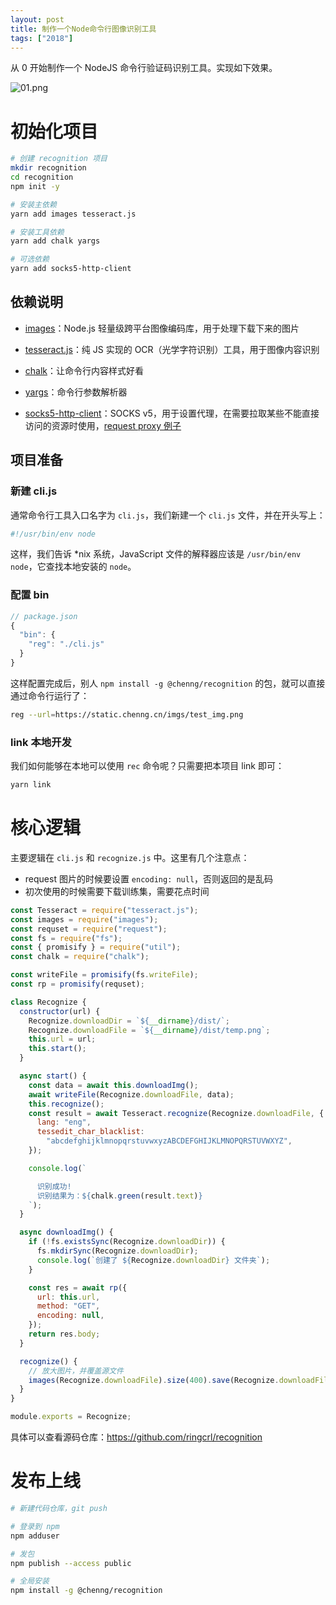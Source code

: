 ```yaml
---
layout: post
title: 制作一个Node命令行图像识别工具
tags: ["2018"]
---
```


从 0 开始制作一个 NodeJS 命令行验证码识别工具。实现如下效果。

![01.png](https://cdn-1257430323.cos.ap-guangzhou.myqcloud.com/assets/imgs/20210505082455_e0c6cdaf2c91495e5a2e792b447803f2.png)

# 初始化项目

```sh
# 创建 recognition 项目
mkdir recognition
cd recognition
npm init -y

# 安装主依赖
yarn add images tesseract.js

# 安装工具依赖
yarn add chalk yargs

# 可选依赖
yarn add socks5-http-client
```

## 依赖说明

- [images](https://github.com/zhangyuanwei/node-images)：Node.js 轻量级跨平台图像编码库，用于处理下载下来的图片

- [tesseract.js](https://github.com/naptha/tesseract.js)：纯 JS 实现的 OCR（光学字符识别）工具，用于图像内容识别

- [chalk](https://github.com/chalk/chalk)：让命令行内容样式好看

- [yargs](https://github.com/yargs/yargs)：命令行参数解析器

- [socks5-http-client](https://github.com/mattcg/socks5-http-client)：SOCKS v5，用于设置代理，在需要拉取某些不能直接访问的资源时使用，[request proxy 例子](https://github.com/request/request/tree/master/examples#proxys)

## 项目准备

### 新建 cli.js

通常命令行工具入口名字为 `cli.js`，我们新建一个 `cli.js` 文件，并在开头写上：

```sh
#!/usr/bin/env node
```

这样，我们告诉 \*nix 系统，JavaScript 文件的解释器应该是 `/usr/bin/env node`，它查找本地安装的 `node`。

### 配置 bin

```js
// package.json
{
  "bin": {
    "reg": "./cli.js"
  }
}
```

这样配置完成后，别人 `npm install -g @chenng/recognition` 的包，就可以直接通过命令行运行了：

```sh
reg --url=https://static.chenng.cn/imgs/test_img.png
```

### link 本地开发

我们如何能够在本地可以使用 `rec` 命令呢？只需要把本项目 link 即可：

```sh
yarn link
```

# 核心逻辑

主要逻辑在 `cli.js` 和 `recognize.js` 中。这里有几个注意点：

- request 图片的时候要设置 `encoding: null`，否则返回的是乱码
- 初次使用的时候需要下载训练集，需要花点时间

```js
const Tesseract = require("tesseract.js");
const images = require("images");
const requset = require("request");
const fs = require("fs");
const { promisify } = require("util");
const chalk = require("chalk");

const writeFile = promisify(fs.writeFile);
const rp = promisify(requset);

class Recognize {
  constructor(url) {
    Recognize.downloadDir = `${__dirname}/dist/`;
    Recognize.downloadFile = `${__dirname}/dist/temp.png`;
    this.url = url;
    this.start();
  }

  async start() {
    const data = await this.downloadImg();
    await writeFile(Recognize.downloadFile, data);
    this.recognize();
    const result = await Tesseract.recognize(Recognize.downloadFile, {
      lang: "eng",
      tessedit_char_blacklist:
        "abcdefghijklmnopqrstuvwxyzABCDEFGHIJKLMNOPQRSTUVWXYZ",
    });

    console.log(`

      识别成功!
      识别结果为：${chalk.green(result.text)}
    `);
  }

  async downloadImg() {
    if (!fs.existsSync(Recognize.downloadDir)) {
      fs.mkdirSync(Recognize.downloadDir);
      console.log(`创建了 ${Recognize.downloadDir} 文件夹`);
    }

    const res = await rp({
      url: this.url,
      method: "GET",
      encoding: null,
    });
    return res.body;
  }

  recognize() {
    // 放大图片，并覆盖源文件
    images(Recognize.downloadFile).size(400).save(Recognize.downloadFile);
  }
}

module.exports = Recognize;
```

具体可以查看源码仓库：<https://github.com/ringcrl/recognition>

# 发布上线

```sh
# 新建代码仓库，git push

# 登录到 npm
npm adduser

# 发包
npm publish --access public

# 全局安装
npm install -g @chenng/recognition
```

